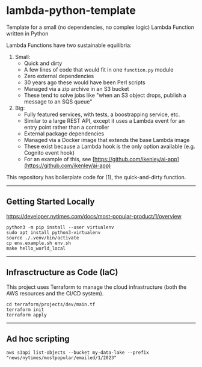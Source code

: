 # lambda-python-template

Template for a small (no dependencies, no complex logic) Lambda Function written in Python

Lambda Functions have two sustainable equilibria:

1. Small:
   - Quick and dirty
   - A few lines of code that would fit in one `function.py` module
   - Zero external dependencies
   - 30 years ago these would have been Perl scripts
   - Managed via a zip archive in an S3 bucket
   - These tend to solve jobs like "when an S3 object drops, publish a message to an SQS queue"
2. Big:
   - Fully featured services, with tests, a boostrapping service, etc.
   - Similar to a large REST API, except it uses a Lambda event for an entry point rather than a controller
   - External package dependencies
   - Managed via a Docker image that extends the base Lambda image
   - These exist because a Lambda hook is the only option available (e.g. Cognito event hook)
   - For an example of this, see [https://github.com/ikenley/ai-app](https://github.com/ikenley/ai-app)

This repository has boilerplate code for (1), the quick-and-dirty function.

---

## Getting Started Locally

https://developer.nytimes.com/docs/most-popular-product/1/overview

```
python3 -m pip install --user virtualenv
sudo apt install python3-virtualenv
source ./.venv/bin/activate
cp env.example.sh env.sh
make hello_world_local
```

---

## Infrasctructure as Code (IaC)

This project uses Terraform to manage the cloud infrastructure (both the AWS resources and the CI/CD system).

```
cd terraform/projects/dev/main.tf
terraform init
terraform apply
```

---

## Ad hoc scripting

```
aws s3api list-objects --bucket my-data-lake --prefix "news/nytimes/mostpopular/emailed/1/2023"
```
